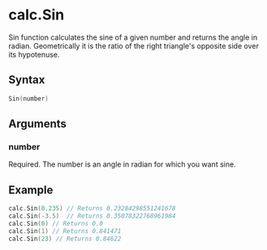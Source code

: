 # calc.Sin

Sin function calculates the sine of a given number and returns the angle in radian.
Geometrically it is the ratio of the right triangle's opposite side over its hypotenuse.

## Syntax

```go
Sin(number)
```

## Arguments

### number

Required. The number is an angle in radian for which you want sine.

## Example

```go
calc.Sin(0.235) // Returns 0.23284298551241678
calc.Sin(-3.5)  // Returns 0.35078322768961984
calc.Sin(0) // Returns 0.0
calc.Sin(1) // Returns 0.841471
calc.Sin(23) // Returns 0.84622
```
